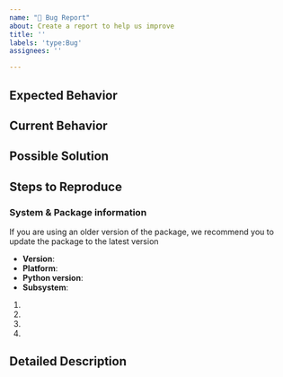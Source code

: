 ```yaml
---
name: "🐞 Bug Report"
about: Create a report to help us improve
title: ''
labels: 'type:Bug'
assignees: ''

---
```


<!--- Provide a general summary of the issue in the Title above -->

## Expected Behavior

<!--- Tell us what should happen -->

## Current Behavior

<!--- What is this tool doing wrong? -->

## Possible Solution

<!--- If you have a possible solution for the bug, feel free to mention it -->

## Steps to Reproduce

### System & Package information

If you are using an older version of the package, we recommend you to
update the package to the latest version

* **Version**: 
* **Platform**:
* **Python version**: 
* **Subsystem**:

<!-- How do we reproduce this bug on our side? -->
1.
2.
3.
4.


## Detailed Description
<!--- Provide a detailed description as to what is going wrong? -->
